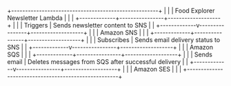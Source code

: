+-----------------------------------------------------+
|                                                     |
|             Food Explorer Newsletter Lambda         |
|                                                     |
+-------------+----------------+-------------------+
              |                |
              | Triggers       | Sends newsletter content to SNS
              |                |
+-------------v----------------+-------------------+
|                                                     |
|                 Amazon SNS                          |
|                                                     |
+-------------+----------------+-------------------+
              |                |
              | Subscribes     | Sends email delivery status to SNS
              |                |
+-------------v----------------+-------------------+
|                                                     |
|                 Amazon SQS                          |
|                                                     |
+-------------+----------------+-------------------+
              |                |
              | Sends email    | Deletes messages from SQS after successful delivery
              |                |
+-------------v----------------+-------------------+
|                                                     |
|                  Amazon SES                         |
|                                                     |
+-----------------------------------------------------+
